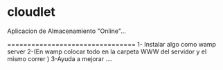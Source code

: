 cloudlet
========

Aplicacion de Almacenamiento "Online"...


================================ 
1- Instalar algo como wamp server
2-(En wamp colocar todo en la carpeta WWW del servidor y el mismo correr )
3-Ayuda a mejorar ....
